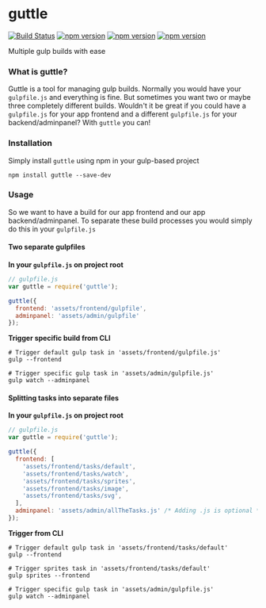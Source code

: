 # guttle

[![Build Status](https://travis-ci.org/ecrmnn/guttle.svg?branch=master)](https://travis-ci.org/ecrmnn/guttle)
[![npm version](https://img.shields.io/npm/dm/guttle.svg)](http://badge.fury.io/js/guttle)
[![npm version](https://img.shields.io/npm/v/guttle.svg)](http://badge.fury.io/js/guttle)
[![npm version](https://img.shields.io/npm/l/guttle.svg)](http://badge.fury.io/js/guttle)

Multiple gulp builds with ease

### What is guttle?
Guttle is a tool for managing gulp builds. Normally you would have your ``gulpfile.js`` and everything is fine. But sometimes you want two or maybe three completely different builds. Wouldn't it be great if you could have a ``gulpfile.js`` for your app frontend and a different ``gulpfile.js`` for your backend/adminpanel? With ``guttle`` you can!

### Installation
Simply install ``guttle`` using npm in your gulp-based project
```shell
npm install guttle --save-dev
```

### Usage
So we want to have a build for our app frontend and our app backend/adminpanel. To separate these build processes you would simply do this in your ``gulpfile.js``

#### Two separate gulpfiles
**In your ``gulpfile.js`` on project root**
```javascript
// gulpfile.js
var guttle = require('guttle');

guttle({
  frontend: 'assets/frontend/gulpfile',
  adminpanel: 'assets/admin/gulpfile'
});
```
**Trigger specific build from CLI**
```shell
# Trigger default gulp task in 'assets/frontend/gulpfile.js'
gulp --frontend

# Trigger specific gulp task in 'assets/admin/gulpfile.js'
gulp watch --adminpanel
```

#### Splitting tasks into separate files
**In your ``gulpfile.js`` on project root**
```javascript
// gulpfile.js
var guttle = require('guttle');

guttle({
  frontend: [
    'assets/frontend/tasks/default',
    'assets/frontend/tasks/watch',
    'assets/frontend/tasks/sprites',
    'assets/frontend/tasks/image',
    'assets/frontend/tasks/svg',
  ],
  adminpanel: 'assets/admin/allTheTasks.js' /* Adding .js is optional */
});
```
**Trigger from CLI**
```shell
# Trigger default gulp task in 'assets/frontend/tasks/default'
gulp --frontend

# Trigger sprites task in 'assets/frontend/tasks/default'
gulp sprites --frontend

# Trigger specific gulp task in 'assets/admin/gulpfile.js'
gulp watch --adminpanel
```